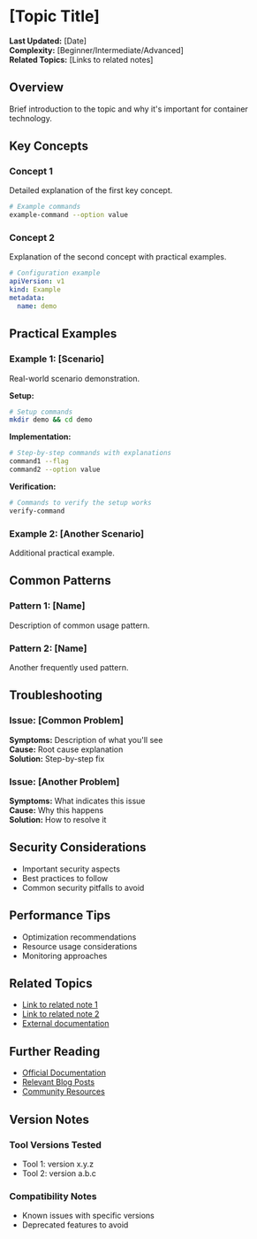 # [Topic Title]

**Last Updated:** [Date]  
**Complexity:** [Beginner/Intermediate/Advanced]  
**Related Topics:** [Links to related notes]

## Overview

Brief introduction to the topic and why it's important for container technology.

## Key Concepts

### Concept 1

Detailed explanation of the first key concept.

```bash
# Example commands
example-command --option value
```

### Concept 2

Explanation of the second concept with practical examples.

```yaml
# Configuration example
apiVersion: v1
kind: Example
metadata:
  name: demo
```

## Practical Examples

### Example 1: [Scenario]

Real-world scenario demonstration.

**Setup:**

```bash
# Setup commands
mkdir demo && cd demo
```

**Implementation:**

```bash
# Step-by-step commands with explanations
command1 --flag
command2 --option value
```

**Verification:**

```bash
# Commands to verify the setup works
verify-command
```

### Example 2: [Another Scenario]

Additional practical example.

## Common Patterns

### Pattern 1: [Name]

Description of common usage pattern.

### Pattern 2: [Name]

Another frequently used pattern.

## Troubleshooting

### Issue: [Common Problem]

**Symptoms:** Description of what you'll see  
**Cause:** Root cause explanation  
**Solution:** Step-by-step fix

### Issue: [Another Problem]

**Symptoms:** What indicates this issue  
**Cause:** Why this happens  
**Solution:** How to resolve it

## Security Considerations

- Important security aspects
- Best practices to follow
- Common security pitfalls to avoid

## Performance Tips

- Optimization recommendations
- Resource usage considerations
- Monitoring approaches

## Related Topics

- [Link to related note 1](../path/to/note.md)
- [Link to related note 2](../path/to/note.md)
- [External documentation](https://example.com)

## Further Reading

- [Official Documentation](link)
- [Relevant Blog Posts](link)
- [Community Resources](link)

## Version Notes

### Tool Versions Tested

- Tool 1: version x.y.z
- Tool 2: version a.b.c

### Compatibility Notes

- Known issues with specific versions
- Deprecated features to avoid
